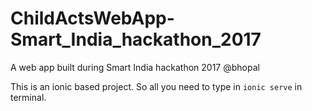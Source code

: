 # ChildActsWebApp-Smart_India_hackathon_2017
A web app built during Smart India hackathon 2017 @bhopal

This is an ionic based project. So all you need to type in ```ionic serve``` in terminal.
